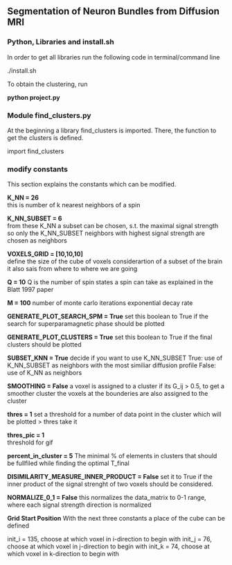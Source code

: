 ## Segmentation of Neuron Bundles from Diffusion MRI


### Python, Libraries and install.sh
In order to get all libraries run the following code in terminal/command line

./install.sh

To obtain the clustering, run

**python project.py**

### Module find_clusters.py

At the beginning a library find_clusters is imported. There, the function to get the
clusters is defined.

import find_clusters

### modify constants

This section explains the constants which can be modified.

**K_NN = 26**								
this is number of k nearest neighbors of a spin

**K_NN_SUBSET = 6**									
from these K_NN a subset can be chosen, s.t. the maximal signal strength so only the K_NN_SUBSET neighbors with  highest signal strength are chosen as  neighbors

**VOXELS_GRID = [10,10,10]** 						
define the size of the cube of voxels considerartion of a subset of the brain it also sais from where to where we are going

**Q = 10**
Q is the number of spin states a spin can take as explained in the Blatt 1997 paper

**M = 100**
number of monte carlo iterations exponential decay rate

**GENERATE_PLOT_SEARCH_SPM = True**
set this boolean to True if the search for superparamagnetic phase should be plotted	

**GENERATE_PLOT_CLUSTERS = True**
set this boolean to True if the final clusters should be plotted

**SUBSET_KNN = True**
decide if you want to use K_NN_SUBSET
True: 	use of K_NN_SUBSET as neighbors with the most similiar diffusion profile
False: 	use of K_NN as neighbors

**SMOOTHING = False**
a voxel is assigned to a cluster if its G_ij > 0.5, to get a smoother cluster the voxels at the bounderies are also assigned to the cluster 

**thres = 1**
set a threshold for a number of data point in the cluster which will be plotted > thres take it

**thres_pic = 1**								
threshold for gif

**percent_in_cluster = 5**
The minimal % of elements in clusters that should be fullfiled while finding the optimal T_final

**DISIMILARITY_MEASURE_INNER_PRODUCT = False**
set it to True if the inner product of the signal strenght of two voxels should be considered.

**NORMALIZE_0_1 = False**
this normalizes the data_matrix to 0-1 range, where each signal strength direction is normalized

**Grid Start Position** 
With the next three constants a place of the cube can be defined

init_i = 135, choose at which voxel in i-direction to begin with 
init_j = 76, choose at which voxel in j-direction to begin with
init_k = 74, choose at which voxel in k-direction to begin with







